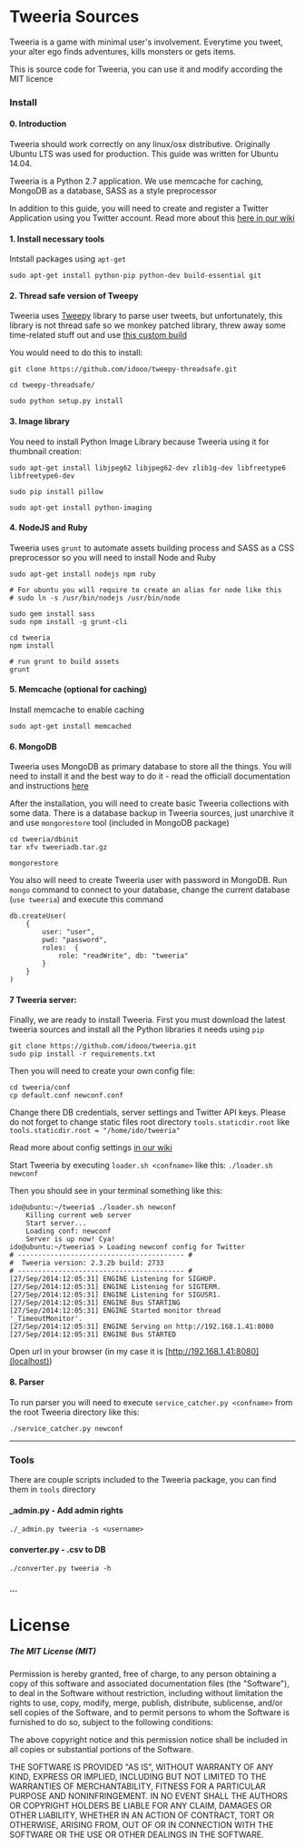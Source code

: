 # Tweeria Sources

Tweeria is a game with minimal user's involvement. Everytime you tweet, your alter ego finds adventures, kills monsters or gets items.

This is source code for Tweeria, you can use it and modify according the MIT licence 

### Install

#### 0. Introduction
Tweeria should work correctly on any linux/osx distributive. Originally Ubuntu LTS was used for production. This guide was written for Ubuntu 14.04.

Tweeria is a Python 2.7 application. We use memcache for caching, MongoDB as a database, SASS as a style preprocessor

In addition to this guide, you will need to create and register a Twitter Application using you Twitter account. Read more about this [here in our wiki](https://github.com/idooo/tweeria/wiki/Twitter-API-settings)

#### 1. Install necessary tools

Intstall packages using `apt-get`

```
sudo apt-get install python-pip python-dev build-essential git
```

#### 2. Thread safe version of Tweepy

Tweeria uses [Tweepy](https://github.com/tweepy/tweepy) library to parse user tweets, but unfortunately, this library is not thread safe so we monkey patched library, threw away some time-related stuff out and use [this custom build](https://github.com/idooo/tweepy-threadsafe)

You would need to do this to install:

```
git clone https://github.com/idooo/tweepy-threadsafe.git

cd tweepy-threadsafe/

sudo python setup.py install
```

#### 3. Image library

You need to install Python Image Library because Tweeria using it for thumbnail creation:

```
sudo apt-get install libjpeg62 libjpeg62-dev zlib1g-dev libfreetype6 libfreetype6-dev

sudo pip install pillow

sudo apt-get install python-imaging
```

#### 4. NodeJS and Ruby

Tweeria uses `grunt` to automate assets building process and SASS as a CSS preprocessor so you will need to install Node and Ruby

```
sudo apt-get install nodejs npm ruby

# For ubuntu you will require to create an alias for node like this 
# sudo ln -s /usr/bin/nodejs /usr/bin/node

sudo gem install sass
sudo npm install -g grunt-cli

cd tweeria
npm install

# run grunt to build assets
grunt
```

#### 5. Memcache (optional for caching)
Install memcache to enable caching

```
sudo apt-get install memcached
```

#### 6. MongoDB

Tweeria uses MongoDB as primary database to store all the things. You will need to install it and the best way to do it - read the officiall documentation and instructions [here](http://docs.mongodb.org/manual/tutorial/install-mongodb-on-ubuntu/)

After the installation, you will need to create basic Tweeria collections with some data. There is a database backup in Tweeria sources, just unarchive it and use `mongorestore` tool (included in MongoDB package) 

```
cd tweeria/dbinit
tar xfv tweeriadb.tar.gz

mongorestore
```

You also will need to create Tweeria user with password in MongoDB. Run `mongo` command to connect to your database, change the current database (`use tweeria`) and execute this command

```
db.createUser(
	{
		user: "user",
		pwd: "password",
		roles:  { 
			role: "readWrite", db: "tweeria" 
		}
	}
)
```


#### 7 Tweeria server:

Finally, we are ready to install Tweeria. First you must download the latest tweeria sources and install all the Python libraries it needs using `pip`

```
git clone https://github.com/idooo/tweeria.git
sudo pip install -r requirements.txt
```

Then you will need to create your own config file:

```
cd tweeria/conf
cp default.conf newconf.conf
```

Change there DB credentials, server settings and Twitter API keys. Please do not forget to change static files root directory `tools.staticdir.root` like `tools.staticdir.root = "/home/ido/tweeria"`

Read more about config settings [in our wiki](https://github.com/idooo/tweeria/wiki/Config)

Start Tweeria by executing `loader.sh <confname>` like this: `./loader.sh newconf`

Then you should see in your terminal something like this:

```
ido@ubuntu:~/tweeria$ ./loader.sh newconf
	Killing current web server
	Start server...
	Loading conf: newconf
	Server is up now! Cya!
ido@ubuntu:~/tweeria$ > Loading newconf config for Twitter
# ----------------------------------------- #
#  Tweeria version: 2.3.2b build: 2733
# ----------------------------------------- #
[27/Sep/2014:12:05:31] ENGINE Listening for SIGHUP.
[27/Sep/2014:12:05:31] ENGINE Listening for SIGTERM.
[27/Sep/2014:12:05:31] ENGINE Listening for SIGUSR1.
[27/Sep/2014:12:05:31] ENGINE Bus STARTING
[27/Sep/2014:12:05:31] ENGINE Started monitor thread '_TimeoutMonitor'.
[27/Sep/2014:12:05:31] ENGINE Serving on http://192.168.1.41:8080
[27/Sep/2014:12:05:31] ENGINE Bus STARTED
```

Open url in your browser (in my case it is [http://192.168.1.41:8080](localhost))

#### 8. Parser

To run parser you will need to execute `service_catcher.py <confname>` from the root Tweeria directory like this:

```
./service_catcher.py newconf
```

----------------
### Tools

There are couple scripts included to the Tweeria package, you can find them in `tools` directory 

#### _admin.py - Add admin rights

```
./_admin.py tweeria -s <username>
```

#### converter.py - .csv to DB 

```
./converter.py tweeria -h
```

#### ...


# License

##### The MIT License (MIT)

Permission is hereby granted, free of charge, to any person obtaining a copy of
this software and associated documentation files (the "Software"), to deal in
the Software without restriction, including without limitation the rights to
use, copy, modify, merge, publish, distribute, sublicense, and/or sell copies of
the Software, and to permit persons to whom the Software is furnished to do so,
subject to the following conditions:

The above copyright notice and this permission notice shall be included in all
copies or substantial portions of the Software.

THE SOFTWARE IS PROVIDED "AS IS", WITHOUT WARRANTY OF ANY KIND, EXPRESS OR
IMPLIED, INCLUDING BUT NOT LIMITED TO THE WARRANTIES OF MERCHANTABILITY, FITNESS
FOR A PARTICULAR PURPOSE AND NONINFRINGEMENT. IN NO EVENT SHALL THE AUTHORS OR
COPYRIGHT HOLDERS BE LIABLE FOR ANY CLAIM, DAMAGES OR OTHER LIABILITY, WHETHER
IN AN ACTION OF CONTRACT, TORT OR OTHERWISE, ARISING FROM, OUT OF OR IN
CONNECTION WITH THE SOFTWARE OR THE USE OR OTHER DEALINGS IN THE SOFTWARE.

